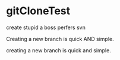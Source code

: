 # gitCloneTest
create stupid a boss perfers svn

Creating a new branch is quick AND simple.

creating a new branch is quick and simple.